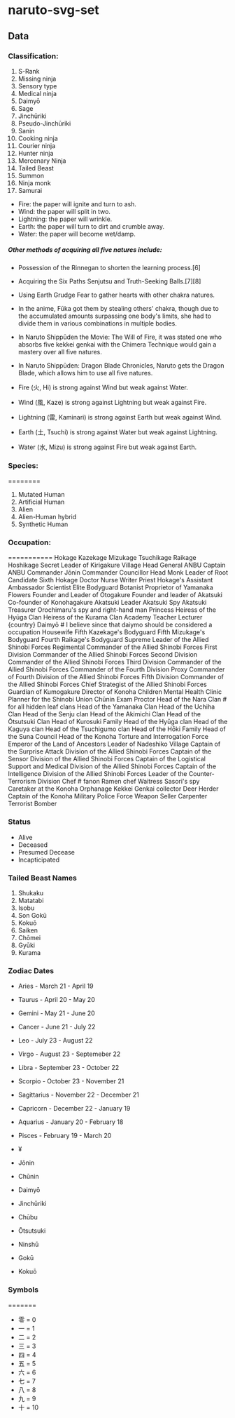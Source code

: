 # naruto-svg-set

## Data

### Classification:
1. S-Rank
2. Missing ninja
3. Sensory type
4. Medical ninja
5. Daimyō
6. Sage
7. Jinchūriki
8. Pseudo-Jinchūriki
9. Sanin
10. Cooking ninja
11. Courier ninja
12. Hunter ninja
13. Mercenary Ninja
14. Tailed Beast
15. Summon
16. Ninja monk
17. Samurai


- Fire: the paper will ignite and turn to ash.
- Wind: the paper will split in two.
- Lightning: the paper will wrinkle.
- Earth: the paper will turn to dirt and crumble away.
- Water: the paper will become wet/damp.

##### Other methods of acquiring all five natures include:
- Possession of the Rinnegan to shorten the learning process.[6]
- Acquiring the Six Paths Senjutsu and Truth-Seeking Balls.[7][8]
- Using Earth Grudge Fear to gather hearts with other chakra natures.
- In the anime, Fūka got them by stealing others' chakra, though due to the accumulated amounts surpassing one body's limits, she had to divide them in various combinations in multiple bodies.
- In Naruto Shippūden the Movie: The Will of Fire, it was stated one who absorbs five kekkei genkai with the Chimera Technique would gain a mastery over all five natures.
- In Naruto Shippūden: Dragon Blade Chronicles, Naruto gets the Dragon Blade, which allows him to use all five natures.

- Fire (火, Hi) is strong against Wind but weak against Water.
- Wind (風, Kaze) is strong against Lightning but weak against Fire.
- Lightning (雷, Kaminari) is strong against Earth but weak against Wind.
- Earth (土, Tsuchi) is strong against Water but weak against Lightning.
- Water (水, Mizu) is strong against Fire but weak against Earth.

### Species:
========
1. Mutated Human
2. Artificial Human
3. Alien
4. Alien-Human hybrid
5. Synthetic Human

### Occupation:
===========
Hokage
Kazekage
Mizukage
Tsuchikage
Raikage
Hoshikage
Secret Leader of Kirigakure
Village Head
General
ANBU Captain
ANBU Commander
Jōnin Commander
Councillor
Head Monk
Leader of Root
Candidate Sixth Hokage
Doctor
Nurse
Writer
Priest
Hokage's Assistant
Ambassador
Scientist
Elite Bodyguard
Botanist
Proprietor of Yamanaka Flowers
Founder and Leader of Otogakure
Founder and leader of Akatsuki
Co-founder of Konohagakure
Akatsuki Leader
Akatsuki Spy
Akatsuki Treasurer
Orochimaru's spy and right-hand man
Princess
Heiress of the Hyūga Clan
Heiress of the Kurama Clan
Academy Teacher
Lecturer
{country} Daimyō # I believe since that daiymo should be considered a occupation
Housewife
Fifth Kazekage's Bodyguard
Fifth Mizukage's Bodyguard
Fourth Raikage's Bodyguard
Supreme Leader of the Allied Shinobi Forces
Regimental Commander of the Allied Shinobi Forces
First Division Commander of the Allied Shinobi Forces
Second Division Commander of the Allied Shinobi Forces
Third Division Commander of the Allied Shinobi Forces
Commander of the Fourth Division
Proxy Commander of Fourth Division of the Allied Shinobi Forces
Fifth Division Commander of the Allied Shinobi Forces
Chief Strategist of the Allied Shinobi Forces
Guardian of Kumogakure
Director of Konoha Children Mental Health Clinic
Planner for the Shinobi Union
Chūnin Exam Proctor
Head of the Nara Clan # for all hidden leaf clans
Head of the Yamanaka Clan
Head of the Uchiha Clan
Head of the Senju clan
Head of the Akimichi Clan
Head of the Ōtsutsuki Clan
Head of Kurosuki Family
Head of the Hyūga clan
Head of the Kaguya clan
Head of the Tsuchigumo clan
Head of the Hōki Family
Head of the Suna Council
Head of the Konoha Torture and Interrogation Force
Emperor of the Land of Ancestors
Leader of Nadeshiko Village
Captain of the Surprise Attack Division of the Allied Shinobi Forces
Captain of the Sensor Division of the Allied Shinobi Forces
Captain of the Logistical Support and Medical Division of the Allied Shinobi Forces
Captain of the Intelligence Division of the Allied Shinobi Forces
Leader of the Counter-Terrorism Division
Chef # fanon
Ramen chef
Waitress
Sasori's spy
Caretaker at the Konoha Orphanage
Kekkei Genkai collector
Deer Herder
Captain of the Konoha Military Police Force
Weapon Seller
Carpenter
Terrorist Bomber

### Status
- Alive
- Deceased
- Presumed Decease
- Incapticipated

### Tailed Beast Names
1. Shukaku
2. Matatabi
3. Isobu
4. Son Gokū
5. Kokuō
6. Saiken
7. Chōmei
8. Gyūki
9. Kurama

### Zodiac Dates
- Aries - March 21 - April 19
- Taurus - April 20 - May 20
- Gemini - May 21 - June 20
- Cancer - June 21 - July 22
- Leo - July 23 - August 22
- Virgo - August 23 - Septemeber 22
- Libra - September 23 - October 22
- Scorpio - October 23 - November 21
- Sagittarius - November 22 - December 21
- Capricorn - December 22 - January 19
- Aquarius - January 20 - February 18
- Pisces - February 19 - March 20


- ¥
- Jōnin
- Chūnin
- Daimyō
- Jinchūriki
- Chūbu
- Ōtsutsuki
- Ninshū
- Gokū
- Kokuō

### Symbols
=======
- 零 = 0
- 一 = 1
- 二 = 2
- 三 = 3
- 四 = 4
- 五 = 5
- 六 = 6
- 七 = 7
- 八 = 8
- 九 = 9
- 十 = 10
